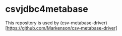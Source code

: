 # csvjdbc4metabase

This repository is used by (csv-metabase-driver)[https://github.com/Markenson/csv-metabase-driver]
